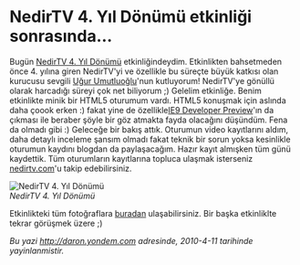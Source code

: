 # NedirTV 4. Yıl Dönümü etkinliği sonrasında... 

Bugün [NedirTV 4. Yıl
Dönümü](http://daron.yondem.com/tr/post/3554f8b7-23d3-426f-bc10-b9f6f3075fa2)
etkinliğindeydim. Etkinlikten bahsetmeden önce 4. yılına giren
NedirTV'yi ve özellikle bu süreçte büyük katkısı olan kurucusu sevgili
[Uğur Umutluoğlu](http://www.umutluoglu.com/)'nun kutluyorum! NedirTV'ye
gönüllü olarak harcadığı süreyi çok net biliyorum ;) Gelelim etkinliğe.
Benim etkinlikte minik bir HTML5 oturumum vardı. HTML5 konuşmak için
aslında daha çoook erken :) fakat yine de özellikle[IE9 Developer
Preview](http://ie.microsoft.com/testdrive/)'ın da çıkması ile beraber
şöyle bir göz atmakta fayda olacağını düşündüm. Fena da olmadı gibi :)
Geleceğe bir bakış attık. Oturumun video kayıtlarını aldım, daha detaylı
inceleme şansım olmadı fakat teknik bir sorun yoksa kesinlikle oturumun
kaydını blogdan da paylaşacağım. Hazır kayıt almışken tüm günü
kaydettik. Tüm oturumların kayıtlarına topluca ulaşmak isterseniz
[nedirtv.com](http://www.nedirtv.com)'u takip edebilirsiniz.

![NedirTV 4. Yıl
Dönümü](../media/NedirTV_4_Yil_Donumu_etkinligi_sonrasinda/10042010_1.jpg)\
*NedirTV 4. Yıl Dönümü*

Etkinlikteki tüm fotoğraflara
[buradan](http://cid-8eca4439fd9a640f.skydrive.live.com/browse.aspx/NedirTV%204.%20Y%c4%b1l%20D%c3%b6n%c3%bcm%c3%bc)
ulaşabilirsiniz. Bir başka etkinliklte tekrar görüşmek üzere ;)


*Bu yazi http://daron.yondem.com adresinde, 2010-4-11 tarihinde yayinlanmistir.*